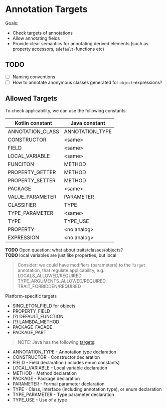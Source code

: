 # Annotation Targets

Goals:
* Check targets of annotations
* Allow annotating fields
* Provide clear semantics for annotating derived elements (such as property accessors, `$default`-functions etc)

## TODO

* [ ] Naming conventions
* [ ] How to annotate anonymous classes generated for `object`-expressions?

## Allowed Targets

To check applicability, we can use the following constants:


| Kotlin constant | Java constant | 
|-----------------|---------------|
| ANNOTATION_CLASS | ANNOTATION_TYPE |
| CONSTRUCTOR | \<same> |
| FIELD | \<same>
| LOCAL_VARIABLE | \<same> |
| FUNCITON | METHOD |
| PROPERTY_GETTER | METHOD |
| PROPERTY_SETTER | METHOD |
| PACKAGE | \<same> |
| VALUE_PARAMETER | PARAMETER |
| CLASSIFIER | TYPE |
| TYPE_PARAMETER | \<same>
| TYPE | TYPE_USE |
| PROPERTY | \<no analog> |
| EXPRESSION | \<no analog> |

**TODO** Open question: what about traits/classes/objects?  
**TODO** local variables are just like properties, but local  

> Consider: we could have modifiers (parameters) to the `Target` annotation, that regulate applicability, e.g.: LOCALS_ALLOWED/REQUIRED
> TYPE_ARGUMENTS_ALLOWED/REQUIRED, TRAIT_FORBIDDEN/REQUIRED 
 
Platform-specific targets
* SINGLETON_FIELD for objects
* PROPERTY_FIELD
* (?) DEFAULT_FUNCTION
* (?) LAMBDA_METHOD
* PACKAGE_FACADE
* PACKAGE_PART

> NOTE: Java has the following [targets](https://docs.oracle.com/javase/8/docs/api/java/lang/annotation/ElementType.html):
* ANNOTATION_TYPE - Annotation type declaration
* CONSTRUCTOR - Constructor declaration
* FIELD - Field declaration (includes enum constants)
* LOCAL_VARIABLE - Local variable declaration
* METHOD - Method declaration
* PACKAGE - Package declaration
* PARAMETER - Formal parameter declaration
* TYPE - Class, interface (including annotation type), or enum declaration
* TYPE_PARAMETER - Type parameter declaration
* TYPE_USE - Use of a type

